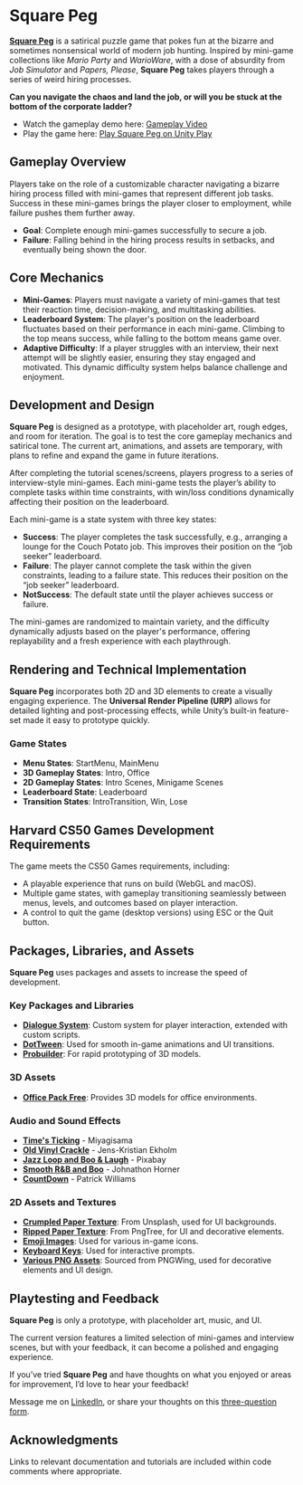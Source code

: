 # Square Peg

**[Square Peg](https://play.unity.com/en/games/aaa0a3fd-04e7-4b23-8f31-fb5911b3560c/square-peg)** is a satirical puzzle game that pokes fun at the bizarre and sometimes nonsensical world of modern job hunting. Inspired by mini-game collections like *Mario Party* and *WarioWare*, with a dose of absurdity from *Job Simulator* and *Papers, Please*, **Square Peg** takes players through a series of weird hiring processes.

**Can you navigate the chaos and land the job, or will you be stuck at the bottom of the corporate ladder?**

- Watch the gameplay demo here: [Gameplay Video](https://www.youtube.com/watch?v=1KPDW7uwbrE)
- Play the game here: [Play Square Peg on Unity Play](https://play.unity.com/en/games/2f5fa3c3-97c1-458d-a1e0-15bd20128fc7/square-peg)

## Gameplay Overview

Players take on the role of a customizable character navigating a bizarre hiring process filled with mini-games that represent different job tasks. Success in these mini-games brings the player closer to employment, while failure pushes them further away.

- **Goal**: Complete enough mini-games successfully to secure a job.
- **Failure**: Falling behind in the hiring process results in setbacks, and eventually being shown the door.

## Core Mechanics

- **Mini-Games**: Players must navigate a variety of mini-games that test their reaction time, decision-making, and multitasking abilities.
- **Leaderboard System**: The player's position on the leaderboard fluctuates based on their performance in each mini-game. Climbing to the top means success, while falling to the bottom means game over.
- **Adaptive Difficulty**: If a player struggles with an interview, their next attempt will be slightly easier, ensuring they stay engaged and motivated. This dynamic difficulty system helps balance challenge and enjoyment.

## Development and Design

**Square Peg** is designed as a prototype, with placeholder art, rough edges, and room for iteration. The goal is to test the core gameplay mechanics and satirical tone. The current art, animations, and assets are temporary, with plans to refine and expand the game in future iterations.

After completing the tutorial scenes/screens, players progress to a series of interview-style mini-games. Each mini-game tests the player’s ability to complete tasks within time constraints, with win/loss conditions dynamically affecting their position on the leaderboard.

Each mini-game is a state system with three key states:
- **Success**: The player completes the task successfully, e.g., arranging a lounge for the Couch Potato job. This improves their position on the “job seeker” leaderboard.
- **Failure**: The player cannot complete the task within the given constraints, leading to a failure state. This reduces their position on the “job seeker” leaderboard.
- **NotSuccess**: The default state until the player achieves success or failure.

The mini-games are randomized to maintain variety, and the difficulty dynamically adjusts based on the player's performance, offering replayability and a fresh experience with each playthrough.

## Rendering and Technical Implementation

**Square Peg** incorporates both 2D and 3D elements to create a visually engaging experience. The **Universal Render Pipeline (URP)** allows for detailed lighting and post-processing effects, while Unity’s built-in feature-set made it easy to prototype quickly.

### Game States
- **Menu States**: StartMenu, MainMenu
- **3D Gameplay States**: Intro, Office
- **2D Gameplay States**: Intro Scenes, Minigame Scenes
- **Leaderboard State**: Leaderboard
- **Transition States**: IntroTransition, Win, Lose

## Harvard CS50 Games Development Requirements

The game meets the CS50 Games requirements, including:
- A playable experience that runs on build (WebGL and macOS).
- Multiple game states, with gameplay transitioning seamlessly between menus, levels, and outcomes based on player interaction.
- A control to quit the game (desktop versions) using ESC or the Quit button.

## Packages, Libraries, and Assets

**Square Peg** uses packages and assets to increase the speed of development.

### Key Packages and Libraries
- **[Dialogue System](https://assetstore.unity.com/packages/tools/gui/dialogue-system-248969#reviews)**: Custom system for player interaction, extended with custom scripts.
- **[DotTween](https://assetstore.unity.com/packages/tools/animation/dotween-hotween-v2-27676)**: Used for smooth in-game animations and UI transitions.
- **[Probuilder](https://docs.unity3d.com/Packages/com.unity.probuilder@5.2/manual/index.html)**: For rapid prototyping of 3D models.

### 3D Assets
- **[Office Pack Free](https://assetstore.unity.com/packages/3d/props/interior/office-pack-free-258600)**: Provides 3D models for office environments.

### Audio and Sound Effects
- **[Time's Ticking](https://pixabay.com/users/miyagisama-491779/?utm_source=link-attribution&utm_medium=referral&utm_campaign=music&utm_content=8819)** - Miyagisama
- **[Old Vinyl Crackle](https://pixabay.com/users/whitenoisesleepers-42647563/?utm_source=link-attribution&utm_medium=referral&utm_campaign=music&utm_content=194006)** - Jens-Kristian Ekholm
- **[Jazz Loop and Boo & Laugh](https://pixabay.com/sound-effects/jazz-loop-7163/)** - Pixabay
- **[Smooth R&B and Boo](https://pixabay.com/users/beatmekanik-14584889/?utm_source=link-attribution&utm_medium=referral&utm_campaign=music&utm_content=214474)** - Johnathon Horner
- **[CountDown](https://pixabay.com/users/patw64-16142356/?utm_source=link-attribution&utm_medium=referral&utm_campaign=music&utm_content=142456)** - Patrick Williams

### 2D Assets and Textures
- **[Crumpled Paper Texture](https://unsplash.com/photos/white-and-gray-floral-textile-XFWiZTa2Ub0?utm_content=creditCopyText&utm_medium=referral&utm_source=unsplash)**: From Unsplash, used for UI backgrounds.
- **[Ripped Paper Texture](https://pngtree.com/freepng/stylish-ripped-torn-paper-texture-background-transparent_8797583.html)**: From PngTree, for UI and decorative elements.
- **[Emoji Images](https://emoji.aranja.com/)**: Used for various in-game icons.
- **[Keyboard Keys](https://www.vecteezy.com/png/9383884-laptop-device-clipart-design-illustration)**: Used for interactive prompts.
- **[Various PNG Assets](https://www.pngwing.com/)**: Sourced from PNGWing, used for decorative elements and UI design.

## Playtesting and Feedback

**Square Peg** is only a prototype, with placeholder art, music, and UI.

The current version features a limited selection of mini-games and interview scenes, but with your feedback, it can become a polished and engaging experience.

If you’ve tried **Square Peg** and have thoughts on what you enjoyed or areas for improvement, I’d love to hear your feedback!

Message me on [LinkedIn](https://www.linkedin.com/in/productmanageruk/), or share your thoughts on this [three-question form](https://docs.google.com/forms/d/e/1FAIpQLSfrlpRjJSHm1uIK9ydrLCnfdEB9OsDDcxMiK14vAOmT_9OJfg/viewform?usp=sf_link).

## Acknowledgments

Links to relevant documentation and tutorials are included within code comments where appropriate.
